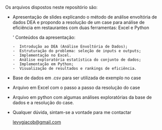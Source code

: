 Os arquivos dispostos neste repositório são:

- Apresentação de slides explicando o método de análise envoltória de dados DEA e propondo a resolução de um case para análise de eficiência em restaurantes com duas ferramentas: Excel e Python
  
  ' Conteúdos da apresentação:
  
      -  Introdução ao DEA (Análise Envoltória de Dados);
      -  Estruturação do problema: seleção de inputs e outputs;
      -  Implementação no Excel.
      -  Análise exploratória estatística do conjunto de dados;
      -  Implementação em Python;
      -  Visualização de resultados e rankings de eficiência.

- Base de dados em .csv para ser utilizada de exemplo no case

- Arquivo em Excel com o passo a passo da resolução do case

- Arquivo em python com algumas análises exploratórias da base de dados e a resolução do case.

- Qualquer dúvida, sintam-se a vontade para me contactar

  levygjacob@gmail.com
